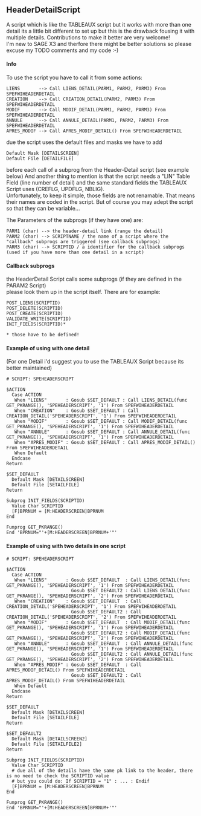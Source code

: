 ## HeaderDetailScript
A script which is like the TABLEAUX script but it works with more than one detail its a little bit different to set up but this is the drawback fousing it with multiple details. Contributions to make it better are very welcome!  
I'm new to SAGE X3 and therfore there might be better solutions so please excuse my TODO comments and my code :-)

#### Info
To use the script you have to call it from some actions:  
```
LIENS       --> Call LIENS_DETAIL(PARM1, PARM2, PARM3) From SPEFWIHEADERDETAIL  
CREATION    --> Call CREATION_DETAIL(PARM2, PARM3) From SPEFWIHEADERDETAIL  
MODIF       --> Call MODIF_DETAIL(PARM1, PARM2, PARM3) From SPEFWIHEADERDETAIL   
ANNULE      --> Call ANNULE_DETAIL(PARM1, PARM2, PARM3) From SPEFWIHEADERDETAIL  
APRES_MODIF --> Call APRES_MODIF_DETAIL() From SPEFWIHEADERDETAIL 
```

due the script uses the default files and masks we have to add   
```
Default Mask [DETAILSCREEN]  
Default File [DETAILFILE]  
```
before each call of a subprog from the Header-Detail script (see example below)
And another thing to mention is that the script needs a "LIN" Table Field (line number of detail) and the same standard fields the TABLEAUX Script uses (CREFLG, UPDFLG, NBLIG).  
Unfortunately, to keep it simple, those fields are not renamable. That means their names are coded in the script. But of course you may adept the script so that they can be variable...

The Parameters of the subprogs (if they have one) are:  
```
PARM1 (char) --> the header-detail link (range the detail)  
PARM2 (char) --> SCRIPTNAME / the name of a script where the "callback" subprogs are triggered (see callback subprogs)  
PARM3 (char) --> SCRIPTID / a identifier for the callback subprogs (used if you have more than one detail in a script)
```

#### Callback subprogs
the HeaderDetail Script calls some subprogs (if they are defined in the PARAM2 Script)  
please look them up in the script itself. There are for example:
```
POST_LIENS(SCRIPTID)
POST_DELETE(SCRIPTID)
POST_CREATE(SCRIPTID)
VALIDATE_WRITE(SCRIPTID)
INIT_FIELDS(SCRIPTID)*

* those have to be defined!
```

#### Example of using with one detail
(For one Detail i'd suggest you to use the TABLEAUX Script because its better maintained)
```
# SCRIPT: SPEHEADERSCRIPT

$ACTION
  Case ACTION
   When "LIENS"       : Gosub $SET_DEFAULT : Call LIENS_DETAIL(func GET_PKRANGE(), 'SPEHEADERSCRIPT', '1') From SPEFWIHEADERDETAIL   
   When "CREATION"    : Gosub $SET_DEFAULT : Call CREATION_DETAIL('SPEHEADERSCRIPT', '1') From SPEFWIHEADERDETAIL                     
   When "MODIF"       : Gosub $SET_DEFAULT : Call MODIF_DETAIL(func GET_PKRANGE(), 'SPEHEADERSCRIPT', '1') From SPEFWIHEADERDETAIL    
   When "ANNULE"      : Gosub $SET_DEFAULT : Call ANNULE_DETAIL(func GET_PKRANGE(), 'SPEHEADERSCRIPT', '1') From SPEFWIHEADERDETAIL   
   When "APRES_MODIF" : Gosub $SET_DEFAULT : Call APRES_MODIF_DETAIL() From SPEFWIHEADERDETAIL                       
   When Default
  Endcase
Return

$SET_DEFAULT
  Default Mask [DETAILSCREEN]
  Default File [SETAILFILE]
Return

Subprog INIT_FIELDS(SCRIPTID)
  Value Char SCRIPTID
  [F]BPRNUM = [M:HEADERSCREEN]BPRNUM
End

Funprog GET_PKRANGE()
End 'BPRNUM="'+[M:HEADERSCREEN]BPRNUM+'"'
```

#### Example of using with two details in one script
```
# SCRIPT: SPEHEADERSCRIPT

$ACTION
  Case ACTION
   When "LIENS"       : Gosub $SET_DEFAULT  : Call LIENS_DETAIL(func GET_PKRANGE(), 'SPEHEADERSCRIPT', '1') From SPEFWIHEADERDETAIL
                        Gosub $SET_DEFAULT2 : Call LIENS_DETAIL(func GET_PKRANGE(), 'SPEHEADERSCRIPT', '2') From SPEFWIHEADERDETAIL
   When "CREATION"    : Gosub $SET_DEFAULT  : Call CREATION_DETAIL('SPEHEADERSCRIPT', '1') From SPEFWIHEADERDETAIL   
                        Gosub $SET_DEFAULT2 : Call CREATION_DETAIL('SPEHEADERSCRIPT', '2') From SPEFWIHEADERDETAIL
   When "MODIF"       : Gosub $SET_DEFAULT  : Call MODIF_DETAIL(func GET_PKRANGE(), 'SPEHEADERSCRIPT', '1') From SPEFWIHEADERDETAIL  
                        Gosub $SET_DEFAULT2 : Call MODIF_DETAIL(func GET_PKRANGE(), 'SPEHEADERSCRIPT', '2') From SPEFWIHEADERDETAIL
   When "ANNULE"      : Gosub $SET_DEFAULT  : Call ANNULE_DETAIL(func GET_PKRANGE(), 'SPEHEADERSCRIPT', '1') From SPEFWIHEADERDETAIL 
                        Gosub $SET_DEFAULT2 : Call ANNULE_DETAIL(func GET_PKRANGE(), 'SPEHEADERSCRIPT', '2') From SPEFWIHEADERDETAIL 
   When "APRES_MODIF" : Gosub $SET_DEFAULT  : Call APRES_MODIF_DETAIL() From SPEFWIHEADERDETAIL
                        Gosub $SET_DEFAULT2 : Call APRES_MODIF_DETAIL() From SPEFWIHEADERDETAIL                       
   When Default
  Endcase
Return

$SET_DEFAULT
  Default Mask [DETAILSCREEN]
  Default File [SETAILFILE]
Return

$SET_DEFAULT2
  Default Mask [DETAILSCREEN2]
  Default File [SETAILFILE2]
Return

Subprog INIT_FIELDS(SCRIPTID)
  Value Char SCRIPTID
  # due all of the details have the same pk link to the header, there is no need to check the SCRIPTID value
  # but you could do: If SCRIPTID = "1" : ... : Endif
  [F]BPRNUM = [M:HEADERSCREEN]BPRNUM
End

Funprog GET_PKRANGE()
End 'BPRNUM="'+[M:HEADERSCREEN]BPRNUM+'"'
```






